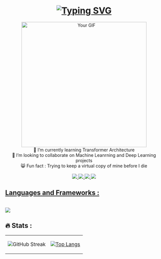 <div>
<!--Typing SVG-->
<h1 align = "center">
  <a href="https://git.io/typing-svg"><img src="https://readme-typing-svg.demolab.com?font=Righteous&size=25&duration=4000&pause=1000&color=3080f7&center=true&vCenter=true&random=false&width=435&lines=Hi+there+%F0%9F%91%8B;I'm+Rumeth+Sandinu!" alt="Typing SVG" /></a>
</h1>
</div>

<div align="center">
  <img src="https://user-images.githubusercontent.com/74038190/229223263-cf2e4b07-2615-4f87-9c38-e37600f8381a.gif" alt="Your GIF" width="400" height="auto">
  <br/>
  🌱 I’m currently learning Transformer Architecture
  <br/>
  👯 I’m looking to collaborate on Machine Leanrning and Deep Learning projects
  <br/>
  😸 Fun fact : Trying to keep a virtual copy of mine before I die
</div>


<br/>

<div align = "center">
  <a href = "mailto:sandinu413@gmail.com" target = "_blank">
    <img src = "https://img.shields.io/badge/Gmail-D14836?style=for-the-badge&logo=gmail&logoColor=white">
  </a>

  <a href = "https://www.linkedin.com/in/rumeth-sandinu-652b30263" target = "_blank">
    <img src = "https://img.shields.io/badge/LinkedIn-0077B5?style=for-the-badge&logo=linkedin&logoColor=white" >
  </a>

  <a href = "https://www.hackerrank.com/profile/sandinu413" target = "_blank">
    <img src = "https://img.shields.io/badge/-Hackerrank-2EC866?style=for-the-badge&logo=HackerRank&logoColor=white">

  <a href = "https://rumethsandinu.github.io" target = "_blank">
    <img src = "https://img.shields.io/badge/Portfolio-255E63?style=for-the-badge&logo=About.me&logoColor=white">
</div>

## Languages and Frameworks :
  </h1>
    <br/>
  <a href="https://skillicons.dev">
    <img src="https://skillicons.dev/icons?i=py,tensorflow,sklearn,flask,java,mysql,cpp,js,html,css" />
  </a>

## 🔥 Stats :
 <table align="center" width="100%" height="100%" >
   <tr>
     <td> 
      
   ![GitHub Streak](http://github-readme-streak-stats.herokuapp.com/?user=RumethSandinu&theme=tokyonight) </td>
     <td>[![Top Langs](https://github-readme-stats.vercel.app/api/top-langs/?username=RumethSandinu&theme=tokyonight&layout=compact)](https://github.com/RumethSandinu)</td>
   </tr>
  </table>

  ## :chart_with_upwards_trend: Activity :
  
  [![Ashutosh's github activity graph](https://github-readme-activity-graph.vercel.app/graph?username=RumethSandinu&bg_color=121212&color=800cb6&line=800cb6&point=800cb6&area=true&hide_border=true)](https://github.com/ashutosh00710/github-readme-activity-graph)
  
<h2 align="center">
    <a href="https://git.io/typing-svg"><img src="https://readme-typing-svg.demolab.com?font=Righteous&size=25&duration=4000&pause=1000&color=3080f7&center=true&vCenter=true&random=false&width=435&lines=Thanks+for+visiting+%E2%9C%8C%EF%B8%8F;Shoot+me+a+message+on+Linkedin!;I'm+always+down+to+collab+%3A)" alt="Typing SVG" /></a>
</h2>





